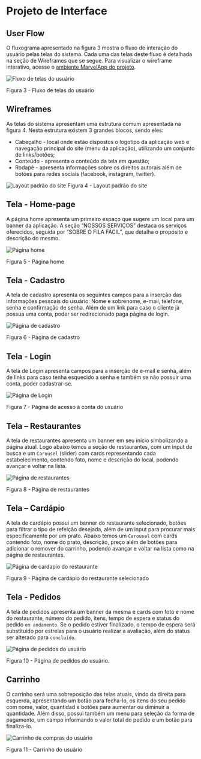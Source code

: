 # Projeto de Interface

## User Flow

O fluxograma apresentado na figura 3 mostra o fluxo de interação do usuário pelas telas do sistema. Cada uma das telas deste fluxo é detalhada na seção de Wireframes que se segue. Para visualizar o wireframe interativo, acesse o [ambiente MarvelApp do projeto](https://marvelapp.com/prototype/6h3ejdf/screen/94356822).

![Fluxo de telas do usuário](./img/Flowmap_Fila_Facil.png)

Figura 3 - Fluxo de telas do usuário

## Wireframes

As telas do sistema apresentam uma estrutura comum apresentada na figura 4. Nesta estrutura existem 3 grandes blocos, sendo eles:

- Cabeçalho - local onde estão dispostos o logotipo da aplicação web e navegação principal do site (menu da aplicação), utilizando um conjunto de links/botões;
- Conteúdo - apresenta o conteúdo da tela em questão;
- Rodapé - apresenta informações sobre os direitos autorais além de botões para redes sociais (facebook, instagram, twitter).

![Layout padrão do site](./img/wireframe.png)
Figura 4 - Layout padrão do site

## Tela - Home-page

A página home apresenta um primeiro espaço que sugere um local para um banner da aplicação. A seção “NOSSOS SERVIÇOS” destaca os serviços oferecidos, seguida por “SOBRE O FILA FÁCIL”, que detalha o propósito e descrição do mesmo.

![Página home](./img/home.png)

Figura 5 - Página home

## Tela - Cadastro

A tela de cadastro apresenta os seguintes campos para a inserção das informações pessoais do usuário: Nome e sobrenome, e-mail, telefone, senha e confirmação de senha. Além de um link para caso o cliente já possua uma conta, poder ser redirecionado paga página de login.

![Página de cadastro](./img/cadastro.png)

Figura 6 - Página de cadastro

## Tela - Login

A tela de Login apresenta campos para a inserção de e-mail e senha, além de links para caso tenha esquecido a senha e também se não possuir uma conta, poder cadastrar-se.

![Página de Login](./img/login.png)

Figura 7 - Página de acesso à conta do usuário

## Tela – Restaurantes

A tela de restaurantes apresenta um banner em seu início simbolizando a página atual. Logo abaixo temos a seção de restaurantes, com um input de busca e um `Carousel` (slider) com cards representando cada estabelecimento, contendo foto, nome e descrição do local, podendo avançar e voltar na lista.

![Página de restaurantes](./img/restaurantes.png)

Figura 8 - Página de restaurantes

## Tela – Cardápio

A tela de cardápio possui um banner do restaurante selecionado, botões para filtrar o tipo de refeição desejada, além de um input para procurar mais especificamente por um prato. Abaixo temos um `Carousel` com cards contendo foto, nome do prato, descrição, preço além de botões para adicionar o remover do carrinho, podendo avançar e voltar na lista como na página de restaurantes.

![Página de cardapio do restaurante](./img/cardapio.png)

Figura 9 - Página de cardápio do restaurante selecionado

## Tela - Pedidos

A tela de pedidos apresenta um banner da mesma e cards com foto e nome do restaurante, número do pedido, itens, tempo de espera e status do pedido `em andamento`.
Se o pedido estiver finalizado, o tempo de espera será substituído por estrelas para o usuário realizar a avaliação, além do status ser alterado para `concluído`.

![Página de pedidos do usuário](./img/pedidos.png)

Figura 10 - Página de pedidos do usuário.

## Carrinho

O carrinho será uma sobreposição das telas atuais, vindo da direita para esquerda, apresentando um botão para fecha-lo, os itens do seu pedido com nome, valor, quantidad e botões para aumentar ou diminuir a quantidade. Além disso, possui também um menu para seleção da forma de pagamento, um campo informando o valor total do pedido e um botão para finaliza-lo.

![Carrinho de compras do usuário](./img/carrinho.png)

Figura 11 - Carrinho do usuário
